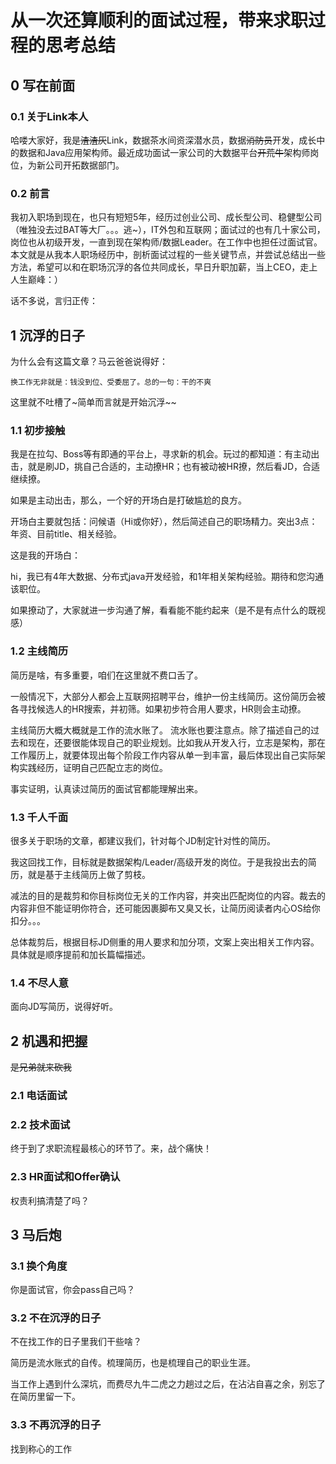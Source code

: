 # 从一次还算顺利的面试过程，带来求职过程的思考总结


## 0 写在前面

### 0.1 关于Link本人

哈喽大家好，我是~~渣渣灰~~Link，数据茶水间资深潜水员，数据~~消防员~~开发，成长中的数据和Java应用架构师。最近成功面试一家公司的大数据平台~~开荒牛~~架构师岗位，为新公司开拓数据部门。

### 0.2 前言

我初入职场到现在，也只有短短5年，经历过创业公司、成长型公司、稳健型公司（唯独没去过BAT等大厂。。。逃~），IT外包和互联网；面试过的也有几十家公司，岗位也从初级开发，一直到现在架构师/数据Leader。在工作中也担任过面试官。本文就是从我本人职场经历中，剖析面试过程的一些关键节点，并尝试总结出一些方法，希望可以和在职场沉浮的各位共同成长，早日升职加薪，当上CEO，走上人生巅峰：）

话不多说，言归正传：

## 1 沉浮的日子

为什么会有这篇文章？马云爸爸说得好：

    换工作无非就是：钱没到位、受委屈了。总的一句：干的不爽

这里就不吐槽了~简单而言就是开始沉浮~~

### 1.1 初步接触

我是在拉勾、Boss等有即通的平台上，寻求新的机会。玩过的都知道：有主动出击，就是刷JD，挑自己合适的，主动撩HR；也有被动被HR撩，然后看JD，合适继续撩。

如果是主动出击，那么，一个好的开场白是打破尴尬的良方。

开场白主要就包括：问候语（Hi或你好），然后简述自己的职场精力。突出3点：年资、目前title、相关经验。

这是我的开场白：

   hi，我已有4年大数据、分布式java开发经验，和1年相关架构经验。期待和您沟通该职位。

如果撩动了，大家就进一步沟通了解，看看能不能约起来（是不是有点什么的既视感）

### 1.2 主线简历

简历是啥，有多重要，咱们在这里就不费口舌了。

一般情况下，大部分人都会上互联网招聘平台，维护一份主线简历。这份简历会被各寻找候选人的HR搜索，并初筛。如果初步符合用人要求，HR则会主动撩。

主线简历大概大概就是工作的流水账了。
流水账也要注意点。除了描述自己的过去和现在，还要很能体现自己的职业规划。比如我从开发入行，立志是架构，那在工作履历上，就要体现出每个阶段工作内容从单一到丰富，最后体现出自己实际架构实践经历，证明自己匹配立志的岗位。

事实证明，认真读过简历的面试官都能理解出来。

### 1.3 千人千面

很多关于职场的文章，都建议我们，针对每个JD制定针对性的简历。

我这回找工作，目标就是数据架构/Leader/高级开发的岗位。于是我投出去的简历，就是基于主线简历上做了剪枝。

减法的目的是裁剪和你目标岗位无关的工作内容，并突出匹配岗位的内容。裁去的内容非但不能证明你符合，还可能因裹脚布又臭又长，让简历阅读者内心OS给你扣分。。。

总体裁剪后，根据目标JD侧重的用人要求和加分项，文案上突出相关工作内容。具体就是顺序提前和加长篇幅描述。

### 1.4 不尽人意

面向JD写简历，说得好听。

## 2 机遇和把握

~~是兄弟就来砍我~~

### 2.1 电话面试

### 2.2 技术面试

终于到了求职流程最核心的环节了。来，战个痛快！

### 2.3 HR面试和Offer确认

权责利搞清楚了吗？

## 3 马后炮

### 3.1 换个角度

你是面试官，你会pass自己吗？

### 3.2 不在沉浮的日子

不在找工作的日子里我们干些啥？

简历是流水账式的自传。梳理简历，也是梳理自己的职业生涯。

当工作上遇到什么深坑，而费尽九牛二虎之力趟过之后，在沾沾自喜之余，别忘了在简历里留一下。


### 3.3 不再沉浮的日子

找到称心的工作
